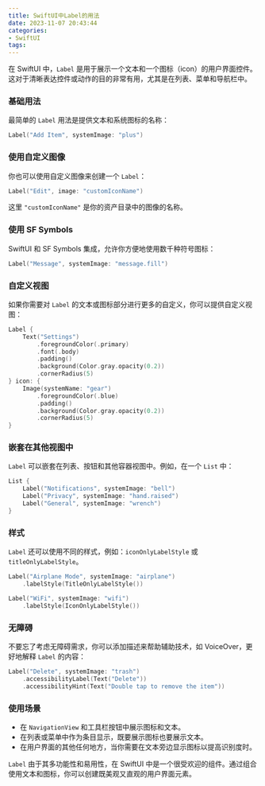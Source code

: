 ```yaml
---
title: SwiftUI中Label的用法
date: 2023-11-07 20:43:44
categories:
- SwiftUI
tags:
---
```

在 SwiftUI 中，`Label` 是用于展示一个文本和一个图标（icon）的用户界面控件。这对于清晰表达控件或动作的目的非常有用，尤其是在列表、菜单和导航栏中。

### 基础用法

最简单的 `Label` 用法是提供文本和系统图标的名称：

```swift
Label("Add Item", systemImage: "plus")
```

### 使用自定义图像

你也可以使用自定义图像来创建一个 `Label`：

```swift
Label("Edit", image: "customIconName")
```

这里 `"customIconName"` 是你的资产目录中的图像的名称。

### 使用 SF Symbols

SwiftUI 和 SF Symbols 集成，允许你方便地使用数千种符号图标：

```swift
Label("Message", systemImage: "message.fill")
```

### 自定义视图

如果你需要对 `Label` 的文本或图标部分进行更多的自定义，你可以提供自定义视图：

```swift
Label {
    Text("Settings")
        .foregroundColor(.primary)
        .font(.body)
        .padding()
        .background(Color.gray.opacity(0.2))
        .cornerRadius(5)
} icon: {
    Image(systemName: "gear")
        .foregroundColor(.blue)
        .padding()
        .background(Color.gray.opacity(0.2))
        .cornerRadius(5)
}
```

### 嵌套在其他视图中

`Label` 可以嵌套在列表、按钮和其他容器视图中。例如，在一个 `List` 中：

```swift
List {
    Label("Notifications", systemImage: "bell")
    Label("Privacy", systemImage: "hand.raised")
    Label("General", systemImage: "wrench")
}
```

### 样式

`Label` 还可以使用不同的样式，例如：`iconOnlyLabelStyle` 或 `titleOnlyLabelStyle`。

```swift
Label("Airplane Mode", systemImage: "airplane")
    .labelStyle(TitleOnlyLabelStyle())

Label("WiFi", systemImage: "wifi")
    .labelStyle(IconOnlyLabelStyle())
```

### 无障碍

不要忘了考虑无障碍需求，你可以添加描述来帮助辅助技术，如 VoiceOver，更好地解释 `Label` 的内容：

```swift
Label("Delete", systemImage: "trash")
    .accessibilityLabel(Text("Delete"))
    .accessibilityHint(Text("Double tap to remove the item"))
```

### 使用场景

- 在 `NavigationView` 和工具栏按钮中展示图标和文本。
- 在列表或菜单中作为条目显示，既要展示图标也要展示文本。
- 在用户界面的其他任何地方，当你需要在文本旁边显示图标以提高识别度时。

`Label` 由于其多功能性和易用性，在 SwiftUI 中是一个很受欢迎的组件。通过组合使用文本和图标，你可以创建既美观又直观的用户界面元素。